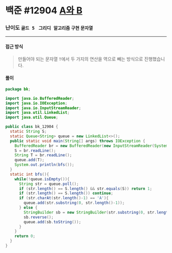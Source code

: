 # 백준 #12904 [A와 B](https://www.acmicpc.net/problem/12904)

### 난이도 `골드 5 `  `그리디 알고리즘` `구현` `문자열`

---

#### 접근 방식

> 만들어야 되는 문자열 `T`에서 두 가지의 연산을 역으로 빼는 방식으로 진행했습니다.

#### 풀이

```java
package bk;

import java.io.BufferedReader;
import java.io.IOException;
import java.io.InputStreamReader;
import java.util.LinkedList;
import java.util.Queue;

public class bk_12904 {
  static String S;
  static Queue<String> queue = new LinkedList<>();
  public static void main(String[] args) throws IOException {
    BufferedReader br = new BufferedReader(new InputStreamReader(System.in));
    S = br.readLine();
    String T = br.readLine();
    queue.add(T);
    System.out.println(bfs());
  }
  static int bfs(){
    while(!queue.isEmpty()){
      String str = queue.poll();
      if (str.length() == S.length() && str.equals(S)) return 1;
      if (str.length() == S.length()) continue;
      if (str.charAt(str.length()-1) == 'A'){
        queue.add(str.substring(0, str.length()-1));
      } else {
        StringBuilder sb = new StringBuilder(str.substring(0, str.length()-1));
        sb.reverse();
        queue.add(sb.toString());
      }
    }
    return 0;
  }
}
```

